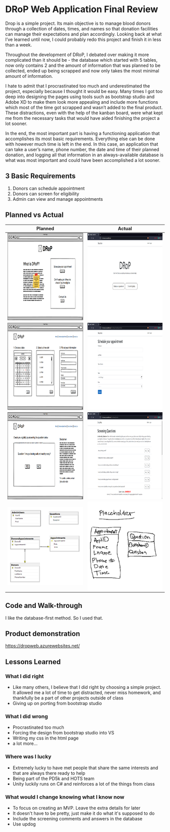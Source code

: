 
<h1>DRoP Web Application Final Review</h1>

Drop is a simple project. Its main objective is to manage blood donors through a collection of dates, times, and names so that donation facilities can manage their expectations and plan accordingly. Looking back at what I’ve learned until now, I could probably redo this project and finish it in less than a week.

Throughout the development of DRoP, I debated over making it more complicated than it should be - the database which started with 5 tables, now only contains 2 and the amount of information that was planned to be collected, ended up being scrapped and now only takes the most minimal amount of information. 

I hate to admit that I procrastinated too much and underestimated the project, especially because I thought it would be easy. Many times I got too deep into designing the pages using tools such as bootstrap studio and Adobe XD to make them look more appealing and include more functions which most of the time got scrapped and wasn’t added to the final product. These distractions, even with the help of the kanban board, were what kept me from the necessary tasks that would have aided finishing the project a lot sooner. 

In the end, the most important part is having a functioning application that accomplishes its most basic requirements. Everything else can be done with however much time is left in the end. In this case, an application that can take a user’s name, phone number, the date and time of their planned donation, and logging all that information in an always-available database is what was most important and could have been accomplished a lot sooner.

## 3 Basic Requirements 
<ol>
  <li>Donors can schedule appointment</li>
  <li>Donors can screen for eligibility</li>
  <li>Admin can view and manage appointments</li>
</ol>

## Planned vs Actual

| Planned | Actual |
| - | - |
| <img src="https://github.com/hgotia/DRoP/blob/main/Wireframe/WebPageHome.png" height="275"> | <img src="https://github.com/hgotia/DRoP/blob/main/Requirements/DropHomePage.png" height="275"> |
| <img src="https://github.com/hgotia/DRoP/blob/main/Wireframe/WebPageScheduler.png" height="275"> | <img src="https://github.com/hgotia/DRoP/blob/main/Requirements/DropScheduler.png" height="275"> | 
| <img src="https://github.com/hgotia/DRoP/blob/main/Wireframe/WebPageScreener.png" height="275"> | <img src="https://github.com/hgotia/DRoP/blob/main/Requirements/DropScreener.png" height="275"> | 
|  <img src="https://github.com/hgotia/DRoP/blob/main/Requirements/DBDiagram2.png" width="500"> | <img src="https://github.com/hgotia/DRoP/blob/main/Requirements/Placeholder1.png" width="500"> |

## Code and Walk-through 

I like the database-first method. So I used that.

## Product demonstration

https://dropweb.azurewebsites.net/ 

## Lessons Learned

### What I did right
- Like many others, I believe that I did right by choosing a simple project. It allowed me a lot of time to get distracted, never miss homework, and thankfully be a part of other projects outside of class
- Giving up on porting from bootstrap studio

### What I did wrong
- Procrastinated too much
- Forcing the design from bootstrap studio into VS
- Writing my css in the html page
- a lot more...

### Where was I lucky
- Extremely lucky to have met people that share the same interests and that are always there ready to help
- Being part of the PD5k and HOTS team 
- Unity luckily runs on C# and reinforces a lot of the things from class 

### What would I change knowing what I know now
- To focus on creating an MVP. Leave the extra details for later
- It doesn't have to be pretty, just make it do what it's supposed to do
- Include the screening comments and answers in the database 
- Use updog
